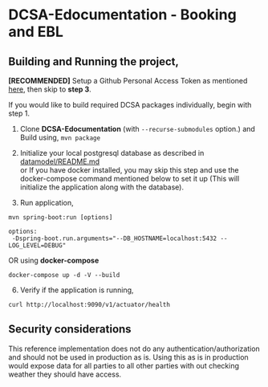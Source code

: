 # DCSA-Edocumentation - Booking and EBL

Building and Running the project,
-------------------------------------
**[RECOMMENDED]**
Setup a Github Personal Access Token as mentioned [here](https://github.com/dcsaorg/DCSA-Core/blob/master/README.md#how-to-use-dcsa-core-packages), then skip to **step 3**.

If you would like to build required DCSA packages individually, begin with step 1.

1) Clone **DCSA-Edocumentation** (with ``--recurse-submodules`` option.) and Build using, ``mvn package``

2) Initialize your local postgresql database as described in [datamodel/README.md](https://github.com/dcsaorg/DCSA-Information-Model/blob/master/README.md) \
   or If you have docker installed, you may skip this step and use the docker-compose command mentioned below to set it up (This will initialize the application along with the database).

3) Run application,
```
mvn spring-boot:run [options]

options:
 -Dspring-boot.run.arguments="--DB_HOSTNAME=localhost:5432 --LOG_LEVEL=DEBUG"
 ```

OR using **docker-compose**

```
docker-compose up -d -V --build
```

6) Verify if the application is running,
```
curl http://localhost:9090/v1/actuator/health
```

## Security considerations

This reference implementation does not do any authentication/authorization and should not be used
in production as is. Using this as is in production would expose data for all parties to all other
parties with out checking weather they should have access.
